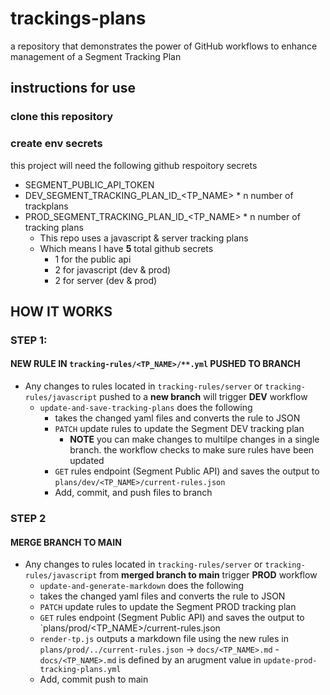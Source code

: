 # trackings-plans
a repository that demonstrates the power of GitHub workflows to enhance management of a Segment Tracking Plan

## instructions for use

### clone this repository
### create env secrets 
this project will need the following github respoitory secrets 
- SEGMENT_PUBLIC_API_TOKEN
- DEV_SEGMENT_TRACKING_PLAN_ID_<TP_NAME> * n number of trackplans
- PROD_SEGMENT_TRACKING_PLAN_ID_<TP_NAME> * n number of tracking plans
  - This repo uses a javascript & server tracking plans
  - Which means I have **5** total github secrets
    - 1 for the public api
    - 2 for javascript (dev & prod)
    - 2 for server (dev & prod)  

## HOW IT WORKS 

### STEP 1:

#### NEW RULE IN `tracking-rules/<TP_NAME>/**.yml` PUSHED TO BRANCH 

- Any changes to rules located in `tracking-rules/server` or `tracking-rules/javascript` pushed to a **new branch** will trigger **DEV** workflow
  - `update-and-save-tracking-plans` does the following
    - takes the changed yaml files and converts the rule to JSON
    - `PATCH` update rules to update the Segment DEV tracking plan
      - **NOTE** you can make changes to multilpe changes in a single branch. the workflow checks to make sure rules have been updated
    - `GET` rules endpoint (Segment Public API) and saves the output to `plans/dev/<TP_NAME>/current-rules.json` 
    - Add, commit, and push files to branch        

### STEP 2

#### MERGE BRANCH TO MAIN

- Any changes to rules located in `tracking-rules/server` or `tracking-rules/javascript` from **merged branch to main** trigger **PROD** workflow 
  -  `update-and-generate-markdown` does the following
    -  takes the changed yaml files and converts the rule to JSON
    - `PATCH` update rules to update the Segment PROD tracking plan
    - `GET` rules endpoint (Segment Public API) and saves the output to `plans/prod/<TP_NAME>/current-rules.json
    -  `render-tp.js` outputs a markdown file using the new rules in `plans/prod/../current-rules.json` -> `docs/<TP_NAME>.md`
      -  `docs/<TP_NAME>.md` is defined by an arugment value in `update-prod-tracking-plans.yml`
    - Add, commit push to main
 
  
